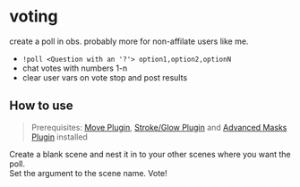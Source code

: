 # voting

create a poll in obs. probably more for non-affilate users like me.

- `!poll <Question with an '?'> option1,option2,optionN`
- chat votes with numbers 1-n
- clear user vars on vote stop and post results

## How to use

> Prerequisites: [Move Plugin](https://obsproject.com/forum/resources/move.913/), [Stroke/Glow Plugin](https://github.com/FiniteSingularity/obs-stroke-glow-shadow) and [Advanced Masks Plugin](https://github.com/FiniteSingularity/obs-advanced-masks/) installed

Create a blank scene and nest it in to your other scenes where you want the poll.  
Set the argument to the scene name.
Vote!
